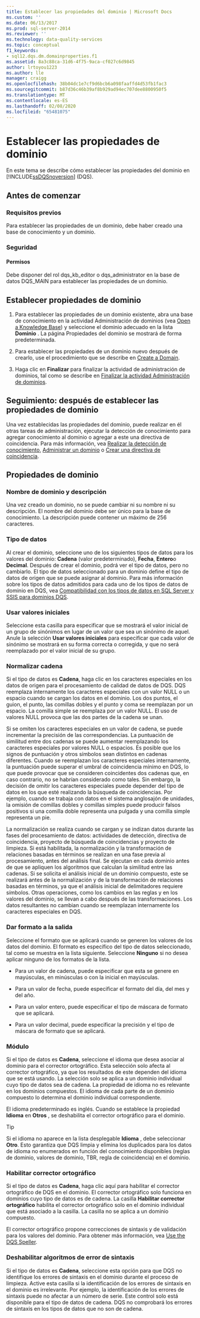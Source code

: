 ```yaml
---
title: Establecer las propiedades del dominio | Microsoft Docs
ms.custom: ''
ms.date: 06/13/2017
ms.prod: sql-server-2014
ms.reviewer: ''
ms.technology: data-quality-services
ms.topic: conceptual
f1_keywords:
- sql12.dqs.dm.domainproperties.f1
ms.assetid: 8a3c88ca-31d6-4f75-9aca-cf027c6d9845
author: lrtoyou1223
ms.author: lle
manager: craigg
ms.openlocfilehash: 38b04dc1e7cf9d6bcb6a098faaffd4d53fb1fac3
ms.sourcegitcommit: b87d36c46b39af8b929ad94ec707dee8800950f5
ms.translationtype: MT
ms.contentlocale: es-ES
ms.lasthandoff: 02/08/2020
ms.locfileid: "65481075"
---
```

# <a name="set-domain-properties"></a>Establecer las propiedades de dominio
  En este tema se describe cómo establecer las propiedades del dominio en [!INCLUDE[ssDQSnoversion](../includes/ssdqsnoversion-md.md)] (DQS).  
  
##  <a name="BeforeYouBegin"></a> Antes de comenzar  
  
###  <a name="Prerequisites"></a> Requisitos previos  
 Para establecer las propiedades de un dominio, debe haber creado una base de conocimiento y un dominio.  
  
###  <a name="Security"></a> Seguridad  
  
####  <a name="Permissions"></a> Permisos  
 Debe disponer del rol dqs_kb_editor o dqs_administrator en la base de datos DQS_MAIN para establecer las propiedades de un dominio.  
  
##  <a name="Set"></a>Establecer propiedades de dominio  
  
1.  Para establecer las propiedades de un dominio existente, abra una base de conocimiento en la actividad Administración de dominios (vea [Open a Knowledge Base](../../2014/data-quality-services/open-a-knowledge-base.md)) y seleccione el dominio adecuado en la lista **Dominio** . La página Propiedades del dominio se mostrará de forma predeterminada.  
  
2.  Para establecer las propiedades de un dominio nuevo después de crearlo, use el procedimiento que se describe en [Create a Domain](../../2014/data-quality-services/create-a-domain.md).  
  
3.  Haga clic en **Finalizar** para finalizar la actividad de administración de dominios, tal como se describe en [Finalizar la actividad Administración de dominios](../../2014/data-quality-services/end-the-domain-management-activity.md).  
  
##  <a name="FollowUp"></a>Seguimiento: después de establecer las propiedades de dominio  
 Una vez establecidas las propiedades del dominio, puede realizar en él otras tareas de administración, ejecutar la detección de conocimiento para agregar conocimiento al dominio o agregar a este una directiva de coincidencia. Para más información, vea [Realizar la detección de conocimiento](../../2014/data-quality-services/perform-knowledge-discovery.md), [Administrar un dominio](../../2014/data-quality-services/managing-a-domain.md) o [Crear una directiva de coincidencia](../../2014/data-quality-services/create-a-matching-policy.md).  
  
##  <a name="Properties"></a>Propiedades de dominio  
  
###  <a name="Name"></a>Nombre de dominio y descripción  
 Una vez creado un dominio, no se puede cambiar ni su nombre ni su descripción. El nombre del dominio debe ser único para la base de conocimiento. La descripción puede contener un máximo de 256 caracteres.  
  
###  <a name="Type"></a>Tipo de datos  
 Al crear el dominio, seleccione uno de los siguientes tipos de datos para los valores del dominio: **Cadena** (valor predeterminado), **Fecha**, **Entero**o **Decimal**. Después de crear el dominio, podrá ver el tipo de datos, pero no cambiarlo. El tipo de datos seleccionado para un dominio define el tipo de datos de origen que se puede asignar al dominio. Para más información sobre los tipos de datos admitidos para cada uno de los tipos de datos de dominio en DQS, vea [Compatibilidad con los tipos de datos en SQL Server y SSIS para dominios DQS](../../2014/data-quality-services/supported-sql-server-and-ssis-data-types-for-dqs-domains.md).  
  
###  <a name="Leading"></a>Usar valores iniciales  
 Seleccione esta casilla para especificar que se mostrará el valor inicial de un grupo de sinónimos en lugar de un valor que sea un sinónimo de aquel. Anule la selección **Usar valores iniciales** para especificar que cada valor de sinónimo se mostrará en su forma correcta o corregida, y que no será reemplazado por el valor inicial de su grupo.  
  
###  <a name="Normalize"></a>Normalizar cadena  
 Si el tipo de datos es **Cadena**, haga clic en los caracteres especiales en los datos de origen para el procesamiento de calidad de datos de DQS. DQS reemplaza internamente los caracteres especiales con un valor NULL o un espacio cuando se cargan los datos en el dominio. Los dos puntos, el guion, el punto, las comillas dobles y el punto y coma se reemplazan por un espacio. La comilla simple se reemplaza por un valor NULL. El uso de valores NULL provoca que las dos partes de la cadena se unan.  
  
 Si se omiten los caracteres especiales en un valor de cadena, se puede incrementar la precisión de las correspondencias. La puntuación de similitud entre dos cadenas se puede aumentar reemplazando los caracteres especiales por valores NULL o espacios. Es posible que los signos de puntuación y otros símbolos sean distintos en cadenas diferentes. Cuando se reemplazan los caracteres especiales internamente, la puntuación puede superar el umbral de coincidencia mínimo en DQS, lo que puede provocar que se consideren coincidentes dos cadenas que, en caso contrario, no se habrían considerado como tales. Sin embargo, la decisión de omitir los caracteres especiales puede depender del tipo de datos en los que esté realizando la búsqueda de coincidencias. Por ejemplo, cuando se trabaja con datos en el sistema anglosajón de unidades, la omisión de comillas dobles y comillas simples puede producir falsos positivos si una comilla doble representa una pulgada y una comilla simple representa un pie.  
  
 La normalización se realiza cuando se cargan y se indizan datos durante las fases del procesamiento de datos: actividades de detección, directiva de coincidencia, proyecto de búsqueda de coincidencias y proyecto de limpieza. Si está habilitada, la normalización y la transformación de relaciones basadas en términos se realizan en una fase previa al procesamiento, antes del análisis final. Se ejecutan en cada dominio antes de que se apliquen los algoritmos que calculan la similitud entre las cadenas. Si se solicita el análisis inicial de un dominio compuesto, este se realizará antes de la normalización y de la transformación de relaciones basadas en términos, ya que el análisis inicial de delimitadores requiere símbolos. Otras operaciones, como los cambios en las reglas y en los valores del dominio, se llevan a cabo después de las transformaciones. Los datos resultantes no cambian cuando se reemplazan internamente los caracteres especiales en DQS.  
  
###  <a name="Format"></a>Dar formato a la salida  
 Seleccione el formato que se aplicará cuando se generen los valores de los datos del dominio. El formato es específico del tipo de datos seleccionado, tal como se muestra en la lista siguiente. Seleccione **Ninguno** si no desea aplicar ninguno de los formatos de la lista.  
  
-   Para un valor de cadena, puede especificar que esta se genere en mayúsculas, en minúsculas o con la inicial en mayúsculas.  
  
-   Para un valor de fecha, puede especificar el formato del día, del mes y del año.  
  
-   Para un valor entero, puede especificar el tipo de máscara de formato que se aplicará.  
  
-   Para un valor decimal, puede especificar la precisión y el tipo de máscara de formato que se aplicará.  
  
###  <a name="Language"></a>Módulo  
 Si el tipo de datos es **Cadena**, seleccione el idioma que desea asociar al dominio para el corrector ortográfico. Esta selección solo afecta al corrector ortográfico, ya que los resultados de este dependen del idioma que se está usando. La selección solo se aplica a un dominio individual cuyo tipo de datos sea de cadena. La propiedad de idioma no es relevante en los dominios compuestos. El idioma de cada parte de un dominio compuesto lo determina el dominio individual correspondiente.  
  
 El idioma predeterminado es inglés. Cuando se establece la propiedad **Idioma** en **Otros** , se deshabilita el corrector ortográfico para el dominio.  
  
> [!TIP]  
>  Si el idioma no aparece en la lista desplegable **Idioma** , debe seleccionar **Otro**. Esto garantiza que DQS limpia y elimina los duplicados para los datos de idioma no enumerados en función del conocimiento disponibles (reglas de dominio, valores de dominio, TBR, regla de coincidencia) en el dominio.  
  
###  <a name="Speller"></a>Habilitar corrector ortográfico  
 Si el tipo de datos es **Cadena**, haga clic aquí para habilitar el corrector ortográfico de DQS en el dominio. El corrector ortográfico solo funciona en dominios cuyo tipo de datos es de cadena. La casilla **Habilitar corrector ortográfico** habilita el corrector ortográfico solo en el dominio individual que está asociado a la casilla. La casilla no se aplica a un dominio compuesto.  
  
 El corrector ortográfico propone correcciones de sintaxis y de validación para los valores del dominio. Para obtener más información, vea [Use the DQS Speller](../../2014/data-quality-services/use-the-dqs-speller.md).  
  
###  <a name="Syntax"></a>Deshabilitar algoritmos de error de sintaxis  
 Si el tipo de datos es **Cadena**, seleccione esta opción para que DQS no identifique los errores de sintaxis en el dominio durante el proceso de limpieza. Active esta casilla si la identificación de los errores de sintaxis en el dominio es irrelevante. Por ejemplo, la identificación de los errores de sintaxis puede no afectar a un número de serie. Este control solo está disponible para el tipo de datos de cadena. DQS no comprobará los errores de sintaxis en los tipos de datos que no son de cadena.  
  
  
